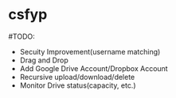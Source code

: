 # csfyp

#TODO:
* Secuity Improvement(username matching)
* Drag and Drop
* Add Google Drive Account/Dropbox Account
* Recursive upload/download/delete
* Monitor Drive status(capacity, etc.)
